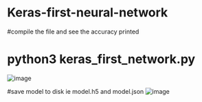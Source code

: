 # Keras-first-neural-network
#compile the file and see the accuracy printed
# python3 keras_first_network.py
![image](https://github.com/mucheru/Keras-first-neural-network/assets/13763343/26c9f1ae-224b-4546-a945-e1f8328f50f1)

#save model to disk ie model.h5 and model.json
![image](https://github.com/mucheru/Keras-first-neural-network/assets/13763343/549360ce-6c35-44b1-af76-a87017f1b5cd)


